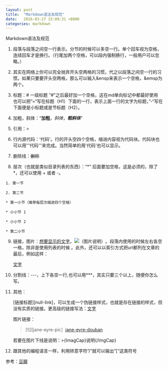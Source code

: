 ```yaml
---
layout: post
title:  "Markdown语法及规范"
date:   2016-03-27 15:09:31 +0800
categories: markdown
---
```

Markdown语法及规范

  1. 段落与段落之间空一行表示。分节的时候可以多空一行。单个回车视为空格，连续回车才是换行。（行尾加两个空格，可以段内强制换行，一般用户可以忽略。）
  
  2. 其实在网络上你可以完全抛弃开头空两格的习惯，代之以段落之间空一行的习惯。如果只要要开头空两格，那么可以输入&ensp来表示一个空格，&emsp为两个。
  
  3. 标题：# 一级标题
     “#”之后最好加一个空格，这在md单向标记中都最好使用
      也可以把”=“写在标题（H1）下面的一行，表示上面一行的文字为标题，”-“写在下面便是小标题或是节标题（H2）。

  4. 加粗，斜体：“**加粗**，*斜体*，***粗斜体***”
  
  5. 引用：>
  
  6. 行内源代码：‘代码'。行的开头空四个空格，缩进内容视为代码块。代码块也可以用’‘’代码‘’‘来完成。当然简单的用'代码'也可以显示。
  
  7. 删除线：~~删除~~
  
  8. 层次（也就是类似目录列表的东西）：“*” 后面要加空格，这是必须的，除了 *，还可以使用 + 或者 -。
  
    1. 第一节
    
    2. 第二节
    
    * 第一小节（推荐每层次缩进四个空格）
    
    * 小小节 1
    
    * 小小节 2
    
    * 第二小节
    
  9. 链接，图片：[想要显示的文字](链接,"Title")，![（图片说明）](图片链接)。段落内使用的时候左右各空一格，除非是使用列表的时候      。此外，还可以以索引方式把url都列在文章的最后，例如这样：
  
        [文字][1]

        [1]: 链接（不要忘记冒号后面的空格，title的写法与上类似）
        
  10. 分割线：---，上下各空一行,也可以用***，其实只要三个以上，随便你怎么写。
  
  11. 其他：
  
      [链接标题][null-link]，可以生成一个伪链接样式，也就是存在链接的样式，但没有实质的链接。更高级的链接写法：[文字][hover]

      [hover]:链接"悬停文字"
      
      图片链接：
      
      >[![][jane-eyre-pic］[jane-eyre-douban]
      
      >[jane-eyre-pic]: http://img3.douban.com/mpic/s1108264.jpg
      
      >[jane-eyre-douban]: http://book.douban.com/subject/1141406/
      
      若要在图片下线是说明：>{ImagCap}说明{/ImgCap}
      
  12. 跟其他的编程语言一样，利用转意字符”/“就可以输出”[“这类符号
  
  参考：[豆瓣](https://www.douban.com/note/485099162/)
